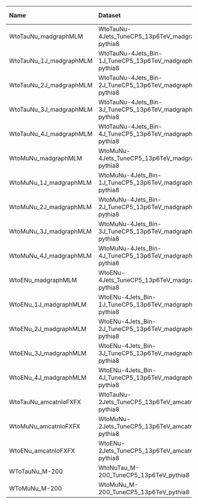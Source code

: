 | Name                    | Dataset                                                   | RunIII2024Summer24 Root Request     | Root Status                          | NanoV15 Status                    |
|:------------------------|:----------------------------------------------------------|:------------------------------------|:-------------------------------------|:----------------------------------|
| WtoTauNu_madgraphMLM    | WtoTauNu-4Jets_TuneCP5_13p6TeV_madgraphMLM-pythia8        | NONE                                | $${\color{red}\textbf{MISSING}}$$    | $${\color{red}\textbf{MISSING}}$$ |
| WtoTauNu_1J_madgraphMLM | WtoTauNu-4Jets_Bin-1J_TuneCP5_13p6TeV_madgraphMLM-pythia8 | NONE                                | $${\color{red}\textbf{MISSING}}$$    | $${\color{red}\textbf{MISSING}}$$ |
| WtoTauNu_2J_madgraphMLM | WtoTauNu-4Jets_Bin-2J_TuneCP5_13p6TeV_madgraphMLM-pythia8 | NONE                                | $${\color{red}\textbf{MISSING}}$$    | $${\color{red}\textbf{MISSING}}$$ |
| WtoTauNu_3J_madgraphMLM | WtoTauNu-4Jets_Bin-3J_TuneCP5_13p6TeV_madgraphMLM-pythia8 | NONE                                | $${\color{red}\textbf{MISSING}}$$    | $${\color{red}\textbf{MISSING}}$$ |
| WtoTauNu_4J_madgraphMLM | WtoTauNu-4Jets_Bin-4J_TuneCP5_13p6TeV_madgraphMLM-pythia8 | NONE                                | $${\color{red}\textbf{MISSING}}$$    | $${\color{red}\textbf{MISSING}}$$ |
| WtoMuNu_madgraphMLM     | WtoMuNu-4Jets_TuneCP5_13p6TeV_madgraphMLM-pythia8         | NONE                                | $${\color{red}\textbf{MISSING}}$$    | $${\color{red}\textbf{MISSING}}$$ |
| WtoMuNu_1J_madgraphMLM  | WtoMuNu-4Jets_Bin-1J_TuneCP5_13p6TeV_madgraphMLM-pythia8  | NONE                                | $${\color{red}\textbf{MISSING}}$$    | $${\color{red}\textbf{MISSING}}$$ |
| WtoMuNu_2J_madgraphMLM  | WtoMuNu-4Jets_Bin-2J_TuneCP5_13p6TeV_madgraphMLM-pythia8  | NONE                                | $${\color{red}\textbf{MISSING}}$$    | $${\color{red}\textbf{MISSING}}$$ |
| WtoMuNu_3J_madgraphMLM  | WtoMuNu-4Jets_Bin-3J_TuneCP5_13p6TeV_madgraphMLM-pythia8  | NONE                                | $${\color{red}\textbf{MISSING}}$$    | $${\color{red}\textbf{MISSING}}$$ |
| WtoMuNu_4J_madgraphMLM  | WtoMuNu-4Jets_Bin-4J_TuneCP5_13p6TeV_madgraphMLM-pythia8  | NONE                                | $${\color{red}\textbf{MISSING}}$$    | $${\color{red}\textbf{MISSING}}$$ |
| WtoENu_madgraphMLM      | WtoENu-4Jets_TuneCP5_13p6TeV_madgraphMLM-pythia8          | NONE                                | $${\color{red}\textbf{MISSING}}$$    | $${\color{red}\textbf{MISSING}}$$ |
| WtoENu_1J_madgraphMLM   | WtoENu-4Jets_Bin-1J_TuneCP5_13p6TeV_madgraphMLM-pythia8   | NONE                                | $${\color{red}\textbf{MISSING}}$$    | $${\color{red}\textbf{MISSING}}$$ |
| WtoENu_2J_madgraphMLM   | WtoENu-4Jets_Bin-2J_TuneCP5_13p6TeV_madgraphMLM-pythia8   | NONE                                | $${\color{red}\textbf{MISSING}}$$    | $${\color{red}\textbf{MISSING}}$$ |
| WtoENu_3J_madgraphMLM   | WtoENu-4Jets_Bin-3J_TuneCP5_13p6TeV_madgraphMLM-pythia8   | NONE                                | $${\color{red}\textbf{MISSING}}$$    | $${\color{red}\textbf{MISSING}}$$ |
| WtoENu_4J_madgraphMLM   | WtoENu-4Jets_Bin-4J_TuneCP5_13p6TeV_madgraphMLM-pythia8   | NONE                                | $${\color{red}\textbf{MISSING}}$$    | $${\color{red}\textbf{MISSING}}$$ |
| WtoTauNu_amcatnloFXFX   | WtoTauNu-2Jets_TuneCP5_13p6TeV_amcatnloFXFX-pythia8       | GEN-RunIII2024Summer24wmLHEGS-00074 | $${\color{blue}\textbf{SUBMITTED}}$$ | $${\color{red}\textbf{MISSING}}$$ |
| WtoMuNu_amcatnloFXFX    | WtoMuNu-2Jets_TuneCP5_13p6TeV_amcatnloFXFX-pythia8        | GEN-RunIII2024Summer24wmLHEGS-00072 | $${\color{blue}\textbf{SUBMITTED}}$$ | $${\color{red}\textbf{MISSING}}$$ |
| WtoENu_amcatnloFXFX     | WtoENu-2Jets_TuneCP5_13p6TeV_amcatnloFXFX-pythia8         | GEN-RunIII2024Summer24wmLHEGS-00070 | $${\color{blue}\textbf{SUBMITTED}}$$ | $${\color{red}\textbf{MISSING}}$$ |
| WToTauNu_M-200          | WtoNuTau_M-200_TuneCP5_13p6TeV_pythia8                    | NONE                                | $${\color{red}\textbf{MISSING}}$$    | $${\color{red}\textbf{MISSING}}$$ |
| WToMuNu_M-200           | WtoMuNu_M-200_TuneCP5_13p6TeV_pythia8                     | NONE                                | $${\color{red}\textbf{MISSING}}$$    | $${\color{red}\textbf{MISSING}}$$ |